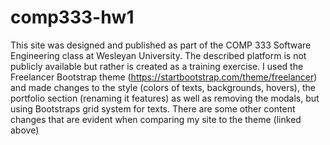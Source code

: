 # comp333-hw1
This site was designed and published as part of the COMP 333 Software Engineering class at Wesleyan University. The described platform is not publicly available but rather is created as a training exercise. I used the Freelancer Bootstrap theme (https://startbootstrap.com/theme/freelancer) and made changes to the style (colors of texts, backgrounds, hovers), the portfolio section (renaming it features) as well as removing the modals, but using Bootstraps grid system for texts. There are some other content changes that are evident when comparing my site to the theme (linked above)
